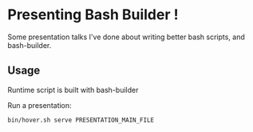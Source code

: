 # Presenting Bash Builder !

Some presentation talks I've done about writing better bash scripts, and bash-builder.

## Usage

Runtime script is built with bash-builder

Run a presentation:

    bin/hover.sh serve PRESENTATION_MAIN_FILE
